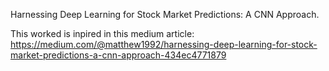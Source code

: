 Harnessing Deep Learning for Stock Market Predictions: A CNN Approach.

This worked is inpired in this medium article: https://medium.com/@matthew1992/harnessing-deep-learning-for-stock-market-predictions-a-cnn-approach-434ec4771879
